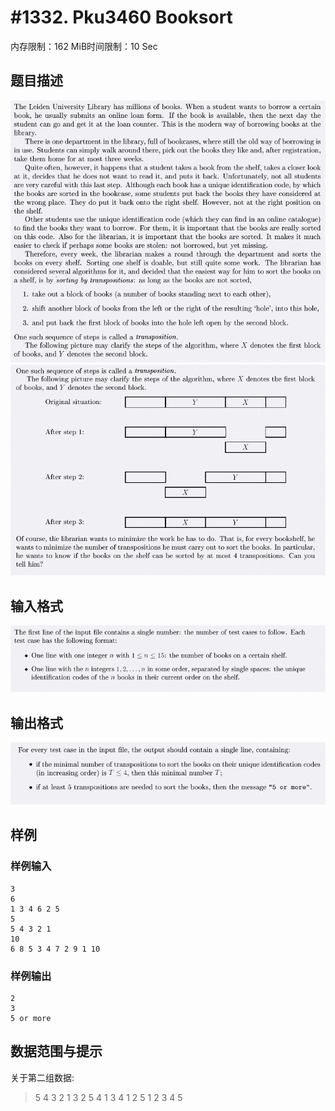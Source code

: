 # #1332. Pku3460 Booksort

内存限制：162 MiB时间限制：10 Sec

## 题目描述

![](images/1332_1.jpg)![](images/1332_2.jpg)

## 输入格式

![](images/1332_3.jpg)

## 输出格式

![](images/1332_4.jpg)

## 样例

### 样例输入

    
    3
    6
    1 3 4 6 2 5
    5
    5 4 3 2 1
    10
    6 8 5 3 4 7 2 9 1 10
    

### 样例输出

    
    2
    3
    5 or more
    

## 数据范围与提示

关于第二组数据:
> 5 4 3 2 1
> 3 2 5 4 1
> 3 4 1 2 5
> 1 2 3 4 5
